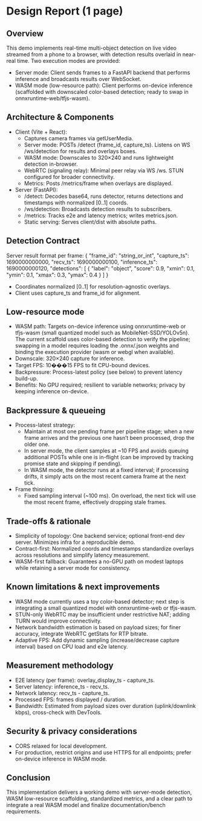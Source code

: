 # Design Report (1 page)

## Overview
This demo implements real-time multi-object detection on live video streamed from a phone to a browser, with detection results overlaid in near-real time. Two execution modes are provided:
- Server mode: Client sends frames to a FastAPI backend that performs inference and broadcasts results over WebSocket.
- WASM mode (low-resource path): Client performs on-device inference (scaffolded with downscaled color-based detection; ready to swap in onnxruntime-web/tfjs-wasm).

## Architecture & Components
- Client (Vite + React):
  - Captures camera frames via getUserMedia.
  - Server mode: POSTs /detect (frame_id, capture_ts). Listens on WS /ws/detection for results and overlays boxes.
  - WASM mode: Downscales to 320×240 and runs lightweight detection in-browser.
  - WebRTC (signaling relay): Minimal peer relay via WS /ws. STUN configured for broader connectivity.
  - Metrics: Posts /metrics/frame when overlays are displayed.
- Server (FastAPI):
  - /detect: Decodes base64, runs detector, returns detections and timestamps with normalized [0..1] coords.
  - /ws/detection: Broadcasts detection results to subscribers.
  - /metrics: Tracks e2e and latency metrics; writes metrics.json.
  - Static serving: Serves client/dist with absolute paths.

## Detection Contract
Server result format per frame:
{
  "frame_id": "string_or_int",
  "capture_ts": 1690000000000,
  "recv_ts": 1690000000100,
  "inference_ts": 1690000000120,
  "detections": [
    { "label": "object", "score": 0.9, "xmin": 0.1, "ymin": 0.1, "xmax": 0.3, "ymax": 0.4 }
  ]
}
- Coordinates normalized [0..1] for resolution-agnostic overlays.
- Client uses capture_ts and frame_id for alignment.

## Low-resource mode
- WASM path: Targets on-device inference using onnxruntime-web or tfjs-wasm (small quantized model such as MobileNet-SSD/YOLOv5n). The current scaffold uses color-based detection to verify the pipeline; swapping in a model requires loading the .onnx/.json weights and binding the execution provider (wasm or webgl when available).
- Downscale: 320×240 capture for inference.
- Target FPS: 10���15 FPS to fit CPU-bound devices.
- Backpressure: Process-latest policy (see below) to prevent latency build-up.
- Benefits: No GPU required; resilient to variable networks; privacy by keeping inference on-device.

## Backpressure & queueing
- Process-latest strategy:
  - Maintain at most one pending frame per pipeline stage; when a new frame arrives and the previous one hasn’t been processed, drop the older one.
  - In server mode, the client samples at ~10 FPS and avoids queuing additional POSTs while one is in-flight (can be improved by tracking promise state and skipping if pending).
  - In WASM mode, the detector runs at a fixed interval; if processing drifts, it simply acts on the most recent camera frame at the next tick.
- Frame thinning:
  - Fixed sampling interval (~100 ms). On overload, the next tick will use the most recent frame, effectively dropping stale frames.

## Trade-offs & rationale
- Simplicity of topology: One backend service; optional front-end dev server. Minimizes infra for a reproducible demo.
- Contract-first: Normalized coords and timestamps standardize overlays across resolutions and simplify latency measurement.
- WASM-first fallback: Guarantees a no-GPU path on modest laptops while retaining a server mode for consistency.

## Known limitations & next improvements
- WASM mode currently uses a toy color-based detector; next step is integrating a small quantized model with onnxruntime-web or tfjs-wasm.
- STUN-only WebRTC may be insufficient under restrictive NAT; adding TURN would improve connectivity.
- Network bandwidth estimation is based on payload sizes; for finer accuracy, integrate WebRTC getStats for RTP bitrate.
- Adaptive FPS: Add dynamic sampling (increase/decrease capture interval) based on CPU load and e2e latency.

## Measurement methodology
- E2E latency (per frame): overlay_display_ts - capture_ts.
- Server latency: inference_ts - recv_ts.
- Network latency: recv_ts - capture_ts.
- Processed FPS: frames displayed / duration.
- Bandwidth: Estimated from payload sizes over duration (uplink/downlink kbps), cross-check with DevTools.

## Security & privacy considerations
- CORS relaxed for local development.
- For production, restrict origins and use HTTPS for all endpoints; prefer on-device inference in WASM mode.

## Conclusion
This implementation delivers a working demo with server-mode detection, WASM low-resource scaffolding, standardized metrics, and a clear path to integrate a real WASM model and finalize documentation/bench requirements.
